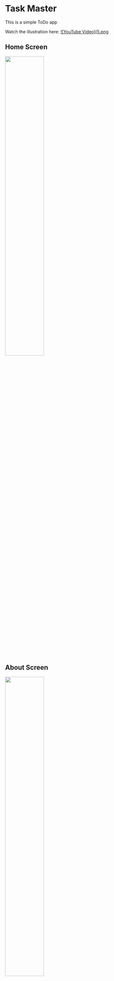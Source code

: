 # Task Master
This is a simple ToDo app

Watch the illustration here:
[![YouTube Video](5.png](https://www.loom.com/share/8ea5970c08da47a98f4fbb08b7984856?sid=8433374a-1083-4031-8de4-bb13d344ec90)

## Home Screen
<img src="5.png" width= "50%" height= "auto">

## About Screen

<img src="1.png" width= "50%" height= "auto">

## Drawer

<img src="6.png" width= "50%" height= "auto">

## Search Functionality

<img src="10.png" width= "50%" height= "auto">

## Calender Screen

<img src="3.png" width= "50%" height= "auto">

## Logout Menu

<img src="4.png" width= "50%" height= "auto">

## All Task

<img src="7.png" width= "50%" height= "auto">

## Completed Tasks

<img src="8.png" width= "50%" height= "auto">

## Pending Tasks

<img src="9.png" width= "50%" height= "auto">

## No Task

<img src="11.png" width= "50%" height= "auto">

## Help Screen

<img src="2.png" width= "50%" height= "auto">